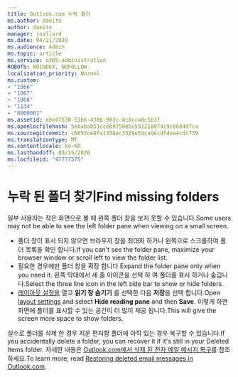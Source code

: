 ```yaml
---
title: Outlook.com 누락 폴더
ms.author: daeite
author: daeite
manager: joallard
ms.date: 04/21/2020
ms.audience: Admin
ms.topic: article
ms.service: o365-administration
ROBOTS: NOINDEX, NOFOLLOW
localization_priority: Normal
ms.custom:
- "1066"
- "1067"
- "1068"
- "1134"
- "8000061"
ms.assetid: e8e87530-51b6-4386-983c-8c8cca0c5b3f
ms.openlocfilehash: 5ebabab51cceb9750ebc592218074c9c6604d7ca
ms.sourcegitcommit: c6692ce0fa1358ec3529e59ca0ecdfdea4cdc759
ms.translationtype: MT
ms.contentlocale: ko-KR
ms.lasthandoff: 09/15/2020
ms.locfileid: "47777575"
---
```

# <a name="find-missing-folders"></a><span data-ttu-id="1299e-102">누락 된 폴더 찾기</span><span class="sxs-lookup"><span data-stu-id="1299e-102">Find missing folders</span></span>

<span data-ttu-id="1299e-103">일부 사용자는 작은 화면으로 볼 때 왼쪽 폴더 창을 보지 못할 수 있습니다.</span><span class="sxs-lookup"><span data-stu-id="1299e-103">Some users may not be able to see the left folder pane when viewing on a small screen.</span></span>

- <span data-ttu-id="1299e-104">폴더 창이 표시 되지 않으면 브라우저 창을 최대화 하거나 왼쪽으로 스크롤하여 폴더 목록을 확인 합니다.</span><span class="sxs-lookup"><span data-stu-id="1299e-104">If you can't see the folder pane, maximize your browser window or scroll left to view the folder list.</span></span>
- <span data-ttu-id="1299e-105">필요한 경우에만 폴더 창을 확장 합니다.</span><span class="sxs-lookup"><span data-stu-id="1299e-105">Expand the folder pane only when you need it.</span></span> <span data-ttu-id="1299e-106">왼쪽 막대에서 세 줄 아이콘을 선택 하 여 폴더를 표시 하거나 숨깁니다.</span><span class="sxs-lookup"><span data-stu-id="1299e-106">Select the three line icon in the left side bar to show or hide folders.</span></span>
- <span data-ttu-id="1299e-107">[레이아웃 설정을](https://outlook.live.com/mail/options/mail/layout) 열고 **읽기 창 숨기기** 를 선택한 다음 **저장**을 선택 합니다.</span><span class="sxs-lookup"><span data-stu-id="1299e-107">Open [layout settings](https://outlook.live.com/mail/options/mail/layout) and select **Hide reading pane** and then **Save**.</span></span> <span data-ttu-id="1299e-108">이렇게 하면 화면에 폴더를 표시할 수 있는 공간이 더 많이 제공 됩니다.</span><span class="sxs-lookup"><span data-stu-id="1299e-108">This will give the screen more space to show folders.</span></span>

<span data-ttu-id="1299e-109">실수로 폴더를 삭제 한 경우 지운 편지함 폴더에 아직 있는 경우 복구할 수 있습니다.</span><span class="sxs-lookup"><span data-stu-id="1299e-109">If you accidentally delete a folder, you can recover it if it's still in your Deleted Items folder.</span></span> <span data-ttu-id="1299e-110">자세한 내용은 [Outlook.com에서 삭제 된 전자 메일 메시지 복구](https://support.office.com/article/cf06ab1b-ae0b-418c-a4d9-4e895f83ed50)를 참조 하세요.</span><span class="sxs-lookup"><span data-stu-id="1299e-110">To learn more, read [Restoring deleted email messages in Outlook.com](https://support.office.com/article/cf06ab1b-ae0b-418c-a4d9-4e895f83ed50).</span></span>
